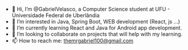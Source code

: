 - 👋 Hi, I’m @GabrielVelasco, a Computer Science student at UFU - Universidade Federal de Uberlândia
- 👀 I’m interested in Java, Spring Boot, WEB development (React, js ...) 
- 🌱 I’m currently learning React and Java for Android app development.
- 💞️ I’m looking to collaborate on projects that will help with my learning.
- 📫 How to reach me: themrgabriel100@gmail.com

<!---
GabrielVelasco/GabrielVelasco is a ✨ special ✨ repository because its `README.md` (this file) appears on your GitHub profile.
You can click the Preview link to take a look at your changes.
--->
